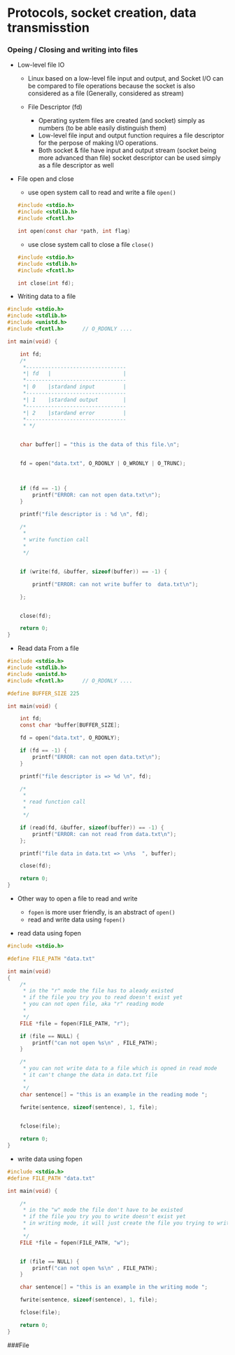 # Protocols, socket creation, data transmisstion

### Opeing / Closing and writing into files 

- Low-level file IO
    * Linux based on a low-level file input and output, and Socket I/O can be 
      compared to file operations because the socket is also considered as a
      file (Generally, considered as stream)

    * File Descriptor (fd)
      * Operating system files are created (and socket) simply as numbers
        (to be able easily distinguish them)
      * Low-level file input and output function requires a file descriptor 
        for the perpose of making I/O operations.
      * Both socket & file have input and output stream 
        (socket being more advanced than file)
        socket descriptor can be used simply as a file descriptor as well  

- File open and close
    * use open system call to read and write a file `open()`
    ```c
    #include <stdio.h>
    #include <stdlib.h>
    #include <fcntl.h>
    
    int open(const char *path, int flag)
    
    ```
    * use close system call to close a file `close()`
    ```c
    #include <stdio.h>
    #include <stdlib.h>
    #include <fcntl.h>
    
    int close(int fd);
    
    ```

- Writing data to a file

```c
#include <stdio.h>
#include <stdlib.h>
#include <unistd.h>
#include <fcntl.h>      // O_RDONLY ....

int main(void) {

    int fd;
    /*
     *--------------------------------
     *| fd   |                       |
     *--------------------------------
     *| 0    |stardand input         |
     *--------------------------------
     *| 1    |stardand output        |
     *--------------------------------
     *| 2    |stardand error         |
     *--------------------------------
     * */


    char buffer[] = "this is the data of this file.\n";


    fd = open("data.txt", O_RDONLY | O_WRONLY | O_TRUNC);



    if (fd == -1) {
        printf("ERROR: can not open data.txt\n");
    }

    printf("file descriptor is : %d \n", fd);

    /*
     *
     * write function call
     *
     */


    if (write(fd, &buffer, sizeof(buffer)) == -1) {

        printf("ERROR: can not write buffer to  data.txt\n");

    };


    close(fd);

    return 0;
}

```

- Read data From a file


```c
#include <stdio.h>
#include <stdlib.h>
#include <unistd.h>
#include <fcntl.h>      // O_RDONLY ....

#define BUFFER_SIZE 225

int main(void) {

    int fd;
    const char *buffer[BUFFER_SIZE];

    fd = open("data.txt", O_RDONLY);

    if (fd == -1) {
        printf("ERROR: can not open data.txt\n");
    }

    printf("file descriptor is => %d \n", fd);

    /*
     *
     * read function call
     *
     */

    if (read(fd, &buffer, sizeof(buffer)) == -1) {
        printf("ERROR: can not read from data.txt\n");
    };

    printf("file data in data.txt => \n%s  ", buffer);

    close(fd);

    return 0;
}
```

- Other way to open a file to read and write

    * `fopen` is more user friendly, is an abstract of `open()`
    * read and write data using `fopen()`
* read data using fopen
```c
#include <stdio.h>

#define FILE_PATH "data.txt"

int main(void) 
{
    /*
     * in the "r" mode the file has to aleady existed
     * if the file you try you to read doesn't exist yet
     * you can not open file, aka "r" reading mode
     *
     */
    FILE *file = fopen(FILE_PATH, "r");

    if (file == NULL) {
        printf("can not open %s\n" , FILE_PATH);
    }

    /*
     * you can not write data to a file which is opned in read mode
     * it can't change the data in data.txt file 
     *
     */
    char sentence[] = "this is an example in the reading mode ";

    fwrite(sentence, sizeof(sentence), 1, file);

    
    fclose(file);

    return 0;
}


```

* write data using fopen
```c
#include <stdio.h>
#define FILE_PATH "data.txt"

int main(void) {

    /*
     * in the "w" mode the file don't have to be existed
     * if the file you try you to write doesn't exist yet
     * in writing mode, it will just create the file you trying to write
     *
     */
    FILE *file = fopen(FILE_PATH, "w");


    if (file == NULL) {
        printf("can not open %s\n" , FILE_PATH);
    }

    char sentence[] = "this is an example in the writing mode ";

    fwrite(sentence, sizeof(sentence), 1, file);

    fclose(file);

    return 0;
}
```


###File 





